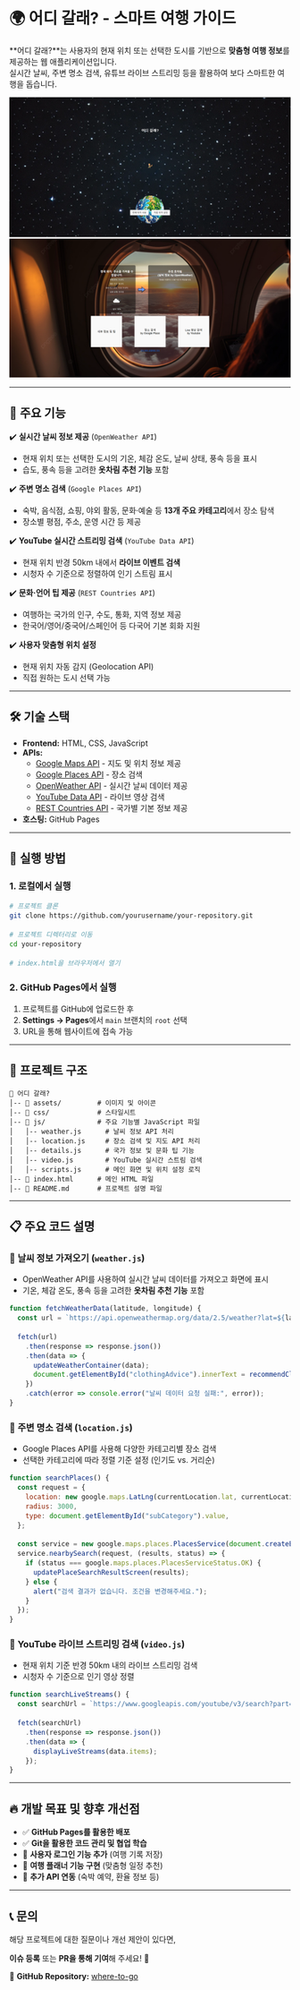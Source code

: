 # 🌍 어디 갈래? - 스마트 여행 가이드  

**어디 갈래?**는 사용자의 현재 위치 또는 선택한 도시를 기반으로 **맞춤형 여행 정보**를 제공하는 웹 애플리케이션입니다.  
실시간 날씨, 주변 명소 검색, 유튜브 라이브 스트리밍 등을 활용하여 보다 스마트한 여행을 돕습니다.  

![Project Preview_1](assets/preview_1.png) 
![Project Preview_2](assets/preview_2.png)  


---

## 📌 주요 기능  

✔️ **실시간 날씨 정보 제공** (`OpenWeather API`)  
- 현재 위치 또는 선택한 도시의 기온, 체감 온도, 날씨 상태, 풍속 등을 표시  
- 습도, 풍속 등을 고려한 **옷차림 추천 기능** 포함  

✔️ **주변 명소 검색** (`Google Places API`)  
- 숙박, 음식점, 쇼핑, 야외 활동, 문화·예술 등 **13개 주요 카테고리**에서 장소 탐색  
- 장소별 평점, 주소, 운영 시간 등 제공  

✔️ **YouTube 실시간 스트리밍 검색** (`YouTube Data API`)  
- 현재 위치 반경 50km 내에서 **라이브 이벤트 검색**  
- 시청자 수 기준으로 정렬하여 인기 스트림 표시  

✔️ **문화·언어 팁 제공** (`REST Countries API`)  
- 여행하는 국가의 인구, 수도, 통화, 지역 정보 제공  
- 한국어/영어/중국어/스페인어 등 다국어 기본 회화 지원  

✔️ **사용자 맞춤형 위치 설정**  
- 현재 위치 자동 감지 (Geolocation API)  
- 직접 원하는 도시 선택 가능  

---

## 🛠️ 기술 스택  

- **Frontend:** HTML, CSS, JavaScript  
- **APIs:**  
  - [Google Maps API](https://developers.google.com/maps) - 지도 및 위치 정보 제공  
  - [Google Places API](https://developers.google.com/places/web-service/intro) - 장소 검색  
  - [OpenWeather API](https://openweathermap.org/) - 실시간 날씨 데이터 제공  
  - [YouTube Data API](https://developers.google.com/youtube/) - 라이브 영상 검색  
  - [REST Countries API](https://restcountries.com/) - 국가별 기본 정보 제공  
- **호스팅:** GitHub Pages  

---

## 🚀 실행 방법

### 1. 로컬에서 실행

```bash
# 프로젝트 클론
git clone https://github.com/yourusername/your-repository.git

# 프로젝트 디렉터리로 이동
cd your-repository

# index.html을 브라우저에서 열기

```

### 2. GitHub Pages에서 실행

1. 프로젝트를 GitHub에 업로드한 후
2. **Settings → Pages**에서 `main` 브랜치의 `root` 선택
3. URL을 통해 웹사이트에 접속 가능

---

## 📌 프로젝트 구조

```
📂 어디 갈래?
│-- 📂 assets/         # 이미지 및 아이콘
│-- 📂 css/            # 스타일시트
│-- 📂 js/             # 주요 기능별 JavaScript 파일
│   │-- weather.js      # 날씨 정보 API 처리
│   │-- location.js     # 장소 검색 및 지도 API 처리
│   │-- details.js      # 국가 정보 및 문화 팁 기능
│   │-- video.js        # YouTube 실시간 스트림 검색
│   │-- scripts.js      # 메인 화면 및 위치 설정 로직
│-- 📜 index.html      # 메인 HTML 파일
│-- 📜 README.md       # 프로젝트 설명 파일

```

---

## 📋 주요 코드 설명

### 📍 **날씨 정보 가져오기 (`weather.js`)**

- OpenWeather API를 사용하여 실시간 날씨 데이터를 가져오고 화면에 표시
- 기온, 체감 온도, 풍속 등을 고려한 **옷차림 추천 기능** 포함

```jsx
function fetchWeatherData(latitude, longitude) {
  const url = `https://api.openweathermap.org/data/2.5/weather?lat=${latitude}&lon=${longitude}&appid=${weatherApiKey}&units=metric&lang=kr`;

  fetch(url)
    .then(response => response.json())
    .then(data => {
      updateWeatherContainer(data);
      document.getElementById("clothingAdvice").innerText = recommendClothing(data);
    })
    .catch(error => console.error("날씨 데이터 요청 실패:", error));
}

```

### 🏨 **주변 명소 검색 (`location.js`)**

- Google Places API를 사용해 다양한 카테고리별 장소 검색
- 선택한 카테고리에 따라 정렬 기준 설정 (인기도 vs. 거리순)

```jsx
function searchPlaces() {
  const request = {
    location: new google.maps.LatLng(currentLocation.lat, currentLocation.lng),
    radius: 3000,
    type: document.getElementById("subCategory").value,
  };

  const service = new google.maps.places.PlacesService(document.createElement("div"));
  service.nearbySearch(request, (results, status) => {
    if (status === google.maps.places.PlacesServiceStatus.OK) {
      updatePlaceSearchResultScreen(results);
    } else {
      alert("검색 결과가 없습니다. 조건을 변경해주세요.");
    }
  });
}

```

### 🎥 **YouTube 라이브 스트리밍 검색 (`video.js`)**

- 현재 위치 기준 반경 50km 내의 라이브 스트리밍 검색
- 시청자 수 기준으로 인기 영상 정렬

```jsx
function searchLiveStreams() {
  const searchUrl = `https://www.googleapis.com/youtube/v3/search?part=snippet&type=video&eventType=live&location=${currentLocation.lat},${currentLocation.lng}&locationRadius=50km&maxResults=5&key=${apiKey}`;

  fetch(searchUrl)
    .then(response => response.json())
    .then(data => {
      displayLiveStreams(data.items);
    });
}

```

---

## 🔥 개발 목표 및 향후 개선점

- ✅ **GitHub Pages를 활용한 배포**
- ✅ **Git을 활용한 코드 관리 및 협업 학습**
- 🔲 **사용자 로그인 기능 추가** (여행 기록 저장)
- 🔲 **여행 플래너 기능 구현** (맞춤형 일정 추천)
- 🔲 **추가 API 연동** (숙박 예약, 환율 정보 등)

---

## 📞 문의

해당 프로젝트에 대한 질문이나 개선 제안이 있다면,

**이슈 등록** 또는 **PR을 통해 기여**해 주세요! 🎉

🔗 **GitHub Repository:** [where-to-go](https://github.com/cosmicpotato2047/where-to-go)
